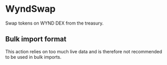 # WyndSwap

Swap tokens on WYND DEX from the treasury.

## Bulk import format

This action relies on too much live data and is therefore not recommended to be
used in bulk imports.

